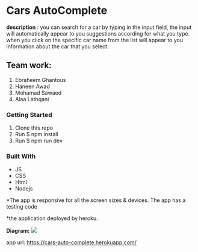 # Cars AutoComplete


**description** : you can search for a car by typing in the input field, the input will automatically appear to you suggestions according for what you type.
when you click on the specific car name from the list will appear to you information about the car that you select.

## Team work:
1. Ebraheem Ghantous
2. Haneen Awad
3. Mohamad Sawaed
4. Alaa Lathqani


 ### Getting Started
1.  Clone this repo
2.  Run $ npm install
3.  Run $ npm run dev

### Built With
* JS
* CSS
* Html
* Nodejs

*The app is responsive for all the screen sizes & devices. The app has a testing code
 
*the application deployed by heroku.

**Diagram:**
![](https://i.imgur.com/DkUnZmg.png)

app url: https://cars-auto-complete.herokuapp.com/




